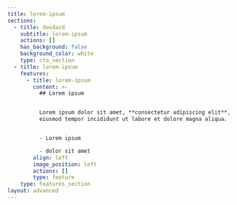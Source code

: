 ```yaml
---
title: lorem-ipsum
sections:
  - title: dasdasd
    subtitle: lorem-ipsum
    actions: []
    has_background: false
    background_color: white
    type: cta_section
  - title: lorem-ipsum
    features:
      - title: lorem-ipsum
        content: >-
          ## Lorem ipsum


          Lorem ipsum dolor sit amet, **consectetur adipiscing elit**, sed do
          eiusmod tempor incididunt ut labore et dolore magna aliqua.


          - Lorem ipsum

          - dolor sit amet
        align: left
        image_position: left
        actions: []
        type: feature
    type: features_section
layout: advanced
---
```

